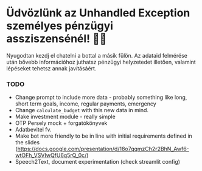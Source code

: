 # Üdvözlünk az Unhandled Exception személyes pénzügyi assziszensénél! 🚀🤖

Nyugodtan kezdj el chatelni a bottal a másik fülön. Az adataid felmérése után bővebb információhoz juthatsz pénzügyi helyzetedet illetően, valamint lépéseket tehetsz annak javításáért.

### TODO

* Change prompt to include more data - probably something like long, short term goals, income, regular payments, emergency
* Change `calculate_budget` with this new data in mind.
* Make investment module - really simple
* OTP Persely mock + forgatókönyvek
* Adatbevitel fv.
* Make bot more friendly to be in line with initial requirements defined in the slides (https://docs.google.com/presentation/d/18o7qqmzCh2r2BhN_Awf6-wtOFh_VSVIwQfU6q5rQ_0c/)
* Speech2Text, document experimentation (check streamlit config)
